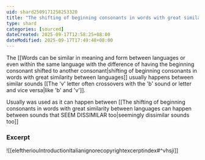 ```yaml
---
uid: shard2509171258253320
title: "The shifting of beginning consonants in words with great similarity between languages usually happens between very similar sounds, like 'b' and 'v'"
type: shard
categories: [sourced]
dateCreated: 2025-09-17T12:58:25+08:00
dateModified: 2025-09-17T17:49:48+08:00
---
```

The [[Words can be similar in meaning and form between languages or even within the same language with the difference of having the beginning consonant shifted to another consonant|shifting of beginning consonants in words with great similarity between languages]] usually happens between similar sounds [[The 'v' letter often crossovers with the 'b' sound or letter and vice versa|like 'b' and 'v']]. 

Usually was used as it can happen between [[The shifting of beginning consonants in words with great similarity between languages can happen between sounds that SEEM DISSIMILAR too|seemingly dissimilar sounds too]]
### Excerpt
![[eleftheriouIntroductionItalianignorecopyrightexcerptindex#^vhsji]]